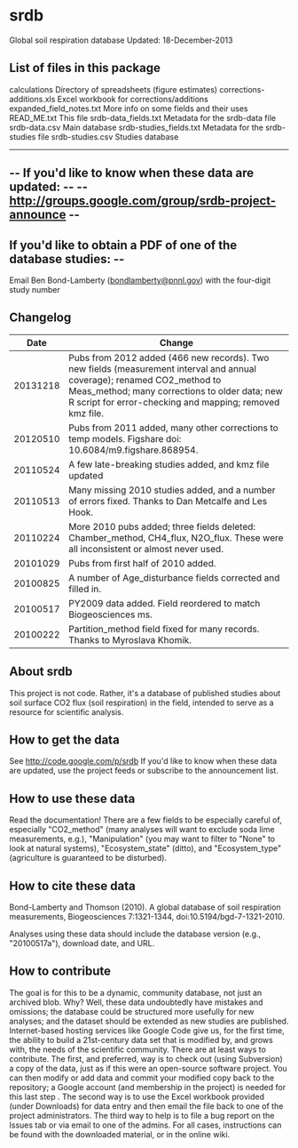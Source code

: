 srdb
====

Global soil respiration database
Updated: 18-December-2013

List of files in this package
-----------------------
calculations					Directory of spreadsheets (figure estimates)
corrections-additions.xls		Excel workbook for corrections/additions 
expanded_field_notes.txt		More info on some fields and their uses 
READ_ME.txt						This file
srdb-data_fields.txt			Metadata for the srdb-data file
srdb-data.csv					Main database
srdb-studies_fields.txt			Metadata for the srdb-studies file
srdb-studies.csv				Studies database

-------------------------------------------------------------------
-- If you'd like to know when these data are updated:            --
-- http://groups.google.com/group/srdb-project-announce          --
-------------------------------------------------------------------

If you'd like to obtain a PDF of one of the database studies: --
-----------------------
Email Ben Bond-Lamberty (bondlamberty@pnnl.gov) with the four-digit study number                                   

Changelog
-----------------------

Date		|	Change
----------- | ------------------------------------------------------------
20131218	|	Pubs from 2012 added (466 new records).	Two new fields (measurement interval and annual coverage); renamed CO2_method to Meas_method; many corrections to older data; new R script for error-checking and mapping; removed kmz file.
20120510	|	Pubs from 2011 added, many other corrections to temp models. Figshare doi: 10.6084/m9.figshare.868954.
20110524	|	A few late-breaking studies added, and kmz file updated
20110513	|	Many missing 2010 studies added, and a number of errors fixed. Thanks to Dan Metcalfe and Les Hook.
20110224	|	More 2010 pubs added; three fields deleted: Chamber_method, CH4_flux, N2O_flux. These were all inconsistent or almost never used.
20101029	|	Pubs from first half of 2010 added.
20100825	|	A number of Age_disturbance fields corrected and filled in.
20100517	|	PY2009 data added. Field reordered to match Biogeosciences ms.
20100222	|	Partition_method field fixed for many records. Thanks to Myroslava Khomik.


About srdb
-----------------------
This project is not code. Rather, it's a database of published studies
about soil surface CO2 flux (soil respiration) in the field, intended to
serve as a resource for scientific analysis.

How to get the data
-----------------------
See http://code.google.com/p/srdb
If you'd like to know when these data are updated, use the project feeds or subscribe to the announcement list.

How to use these data
-----------------------
Read the documentation! There are a few fields to be especially careful of, especially "CO2_method" (many analyses will want to exclude soda lime measurements, e.g.), "Manipulation" (you may want to filter to "None" to look at natural systems), "Ecosystem_state" (ditto), and "Ecosystem_type" (agriculture is guaranteed to be disturbed).

How to cite these data
-----------------------
Bond-Lamberty and Thomson (2010). A global database of soil respiration measurements, Biogeosciences 7:1321-1344, doi:10.5194/bgd-7-1321-2010.

Analyses using these data should include the database version (e.g., "20100517a"), download date, and URL.

How to contribute 
-----------------------
The goal is for this to be a dynamic, community database, not just an
archived blob. Why? Well, these data undoubtedly have mistakes and
omissions; the database could be structured more usefully for new
analyses; and the dataset should be extended as new studies are
published. Internet-based hosting services like Google Code give us, for
the first time, the ability to build a 21st-century data set that is
modified by, and grows with, the needs of the scientific community.
There are at least ways to contribute. The first, and preferred, way is
to check out (using Subversion) a copy of the data, just as if this were
an open-source software project. You can then modify or add data and
commit your modified copy back to the repository; a Google account (and
membership in the project) is needed for this last step . The second way
is to use the Excel workbook provided (under Downloads) for data entry
and then email the file back to one of the project administrators. The
third way to help is to file a bug report on the Issues tab or via email
to one of the admins. For all cases, instructions can be found with the
downloaded material, or in the online wiki.

